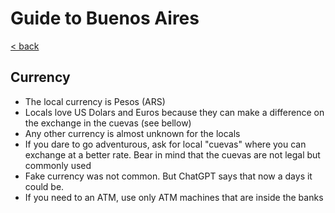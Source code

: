 # Guide to Buenos Aires
[< back](./README.md)
## Currency
- The local currency is Pesos (ARS)
- Locals love US Dolars and Euros because they can make a difference on the exchange in the cuevas (see bellow)
- Any other currency is almost unknown for the locals
- If you dare to go adventurous, ask for local "cuevas" where you can exchange at a better rate. Bear in mind that the cuevas are not legal but commonly used
- Fake currency was not common. But ChatGPT says that now a days it could be.
- If you need to an ATM, use only ATM machines that are inside the banks

